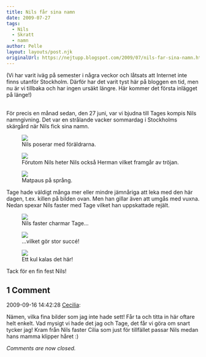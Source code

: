 ```yaml
---
title: Nils får sina namn
date: 2009-07-27
tags: 
  - Nils
  - Skratt
  - namn	
author: Pelle
layout: layouts/post.njk
originalUrl: https://nejtupp.blogspot.com/2009/07/nils-far-sina-namn.html
---
```


(Vi har varit iväg på semester i några veckor och låtsats att Internet inte finns utanför Stockholm. Därför har det varit tyst här på bloggen en tid, men nu är vi tillbaka och har ingen ursäkt längre. Här kommer det första inlägget på länge!)
<br><br>

För precis en månad sedan, den 27 juni, var vi bjudna till Tages kompis Nils namngivning. Det var en strålande vacker sommardag i Stockholms skärgård när Nils fick sina namn.

<figure>
	<img src="../../../img/2009/07/_MG_6216_print_matte.jpg">
	<figcaption>Nils poserar med föräldrarna.</figcaption>
</figure>

<figure>
	<img src="../../../img/2009/07/_MG_6084_print_matte.jpg">
	<figcaption>Förutom Nils heter Nils också Herman vilket framgår av tröjan.</figcaption>
</figure>

<figure>
	<img src="../../../img/2009/07/_MG_6138_print_matte.jpg">
	<figcaption>Matpaus på språng.</figcaption>
</figure>

Tage hade väldigt många mer eller mindre jämnåriga att leka med den här dagen, t.ex. killen på bilden ovan. Men han gillar även att umgås med vuxna. Nedan spexar Nils faster med Tage vilket han uppskattade rejält.

<figure>
	<img src="../../../img/2009/07/_MG_6223_1024pix.jpg">
	<figcaption>Nils faster charmar Tage...</figcaption>
</figure>

<figure>
	<img src="../../../img/2009/07/_MG_6224_1024pix.jpg">
	<figcaption>...vilket gör stor succé!</figcaption>
</figure>

<figure>
	<img src="../../../img/2009/07/_MG_6225_1024pix.jpg">
	<figcaption>Ett kul kalas det här!</figcaption>
</figure>

Tack för en fin fest Nils!

<div class="comments">
	<div class="comments-header"><h2>1 Comment</h2></div>
	<div class="comments-body">
			<div class="comment" id="comment-5838268503098174400">
				<p class="comment-header">
					<date datetime="2009-09-16T14:42:28.450+02:00">2009-09-16 14:42:28</date> 
					<a href="undefined" rel="nofollow">Cecilia</a>:
				</p>
				<div class="comment-content"><p>Nämen, vilka fina bilder som jag inte hade sett! Får ta och titta in här oftare helt enkelt. Vad mysigt vi hade det jag och Tage, det får vi göra om snart tycker jag! Kram från Nils faster Cilia som just för tillfället passar Nils medan hans mamma klipper håret :)</p></div>
				<div class="comment-footer"></div>
			</div></div>
	<p class="comments-footer"><em>Comments are now closed.</em></p>
</div>